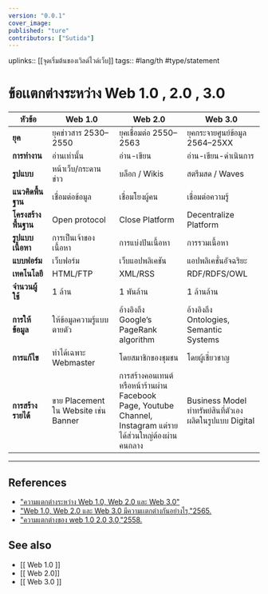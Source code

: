 ```yaml
---
version: "0.0.1"
cover_image:
published: "ture"
contributors: ["Sutida"]
---
```

uplinks::  [[จุดเริ่มต้นของเวิลด์ไวด์เว็บ]]
tags:: #lang/th #type/statement

# ข้อเเตกต่างระหว่าง Web 1.0 , 2.0 , 3.0
**หัวข้อ** |   **Web 1.0**    |   **Web 2.0**  | **Web 3.0**
 ------------|---------------|--------------|-----------
**ยุค**  |ยุคข่าวสาร 2530–2550|ยุคเชื่อมต่อ 2550–2563 |ยุคกระจายศูนย์ข้อมูล 2564–25XX
**การทำงาน**  |อ่านเท่านั้น | อ่าน-เขียน | อ่าน-เขียน-ดำเนินการ 
**รูปแบบ** |หน้าเว็บ/กระดานข่าว |บล็อก / Wikis |สตรีมสด / Waves
**แนวคิดพื้นฐาน** | เชื่อมต่อข้อมูล | เชื่อมโยงผู้คน | เชื่อมต่อความรู้
**โครงสร้างพื้นฐาน** | Open protocol | Close Platform |Decentralize Platform
**รูปแบบเนื้อหา** | การเป็นเจ้าของเนื้อหา | การแบ่งปันเนื้อหา | การรวมเนื้อหา
**แบบฟอร์ม** | เว็บฟอร์ม |เว็บแอปพลิเคชัน | แอปพลิเคชั่นอัจฉริยะ
**เทคโนโลยี** | HTML/FTP | XML/RSS |RDF/RDFS/OWL
**จำนวนผู้ใช้**| 1 ล้าน | 1 พันล้าน|1 ล้านล้าน
**การให้ข้อมูล** | ให้ข้อมูลความรู้แบบตายตัว |อ้างอิงถึง Google’s PageRank algorithm  | อ้างอิงถึง Ontologies, Semantic Systems 
**การแก้ไข** |  ทำได้เฉพาะ Webmaster |  โดยสมาชิกของชุมชน  |โดยผู้เชี่ยวชาญ 
**การสร้างรายได้** | ขาย Placement ใน Website เช่น Banner |การสร้างคอนเทนต์หรือหน้าร้านผ่าน Facebook Page, Youtube Channel, Instagram แต่รายได้ส่วนใหญ่ต้องผ่านคนกลาง  |Business Model ทำทรัพย์สินที่ตัวเองผลิตในรูปแบบ Digital


---
## References
- ["ความแตกต่างระหว่าง Web 1.0, Web 2.0 และ Web 3.0"](https://th.natapa.org/difference-between-web-one-web-two-and-web-three-2233)
- ["Web 1.0, Web 2.0 และ Web 3.0 มีความเเตกต่างกันอย่างไร,"2565.](https://zixzax.net/%E0%B8%97%E0%B8%B3%E0%B9%80%E0%B8%A7%E0%B9%87%E0%B8%9A%E0%B9%84%E0%B8%8B%E0%B8%95%E0%B9%8C-%E0%B8%AD%E0%B8%AD%E0%B8%81%E0%B9%81%E0%B8%9A%E0%B8%9A%E0%B9%80%E0%B8%A7%E0%B9%87%E0%B8%9A%E0%B9%84%E0%B8%8B/web-1-0-web-2-0-and-web-3-0/)
- ["ความแตกต่างของ web 1.0 2.0 3.0,"2558. ](http://tanatthakan.blogspot.com/2015/01/web10-20-30-40.html)

## See also
- [[ Web 1.0 ]]
- [[ Web 2.0]]
- [[ Web 3.0 ]]
